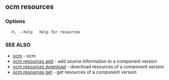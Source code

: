 ## ocm resources



### Options

```
  -h, --help   help for resources
```

### SEE ALSO

* [ocm](ocm.md)	 - ocm
* [ocm resources add](ocm_resources_add.md)	 - add source information to a component version
* [ocm resources download](ocm_resources_download.md)	 - download resources of a component version
* [ocm resources get](ocm_resources_get.md)	 - get resources of a component version

